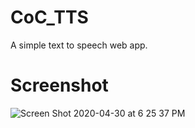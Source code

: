 # CoC_TTS
A simple text to speech web app.

# Screenshot
![Screen Shot 2020-04-30 at 6 25 37 PM](https://user-images.githubusercontent.com/26627849/80713440-10284180-8b11-11ea-8ffe-ec88fc71b25b.png)
